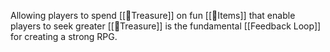Allowing players to spend [[🌰Treasure]] on fun [[🌰Items]] that enable players to seek greater [[🌰Treasure]] is the fundamental [[Feedback Loop]] for creating a strong RPG.

